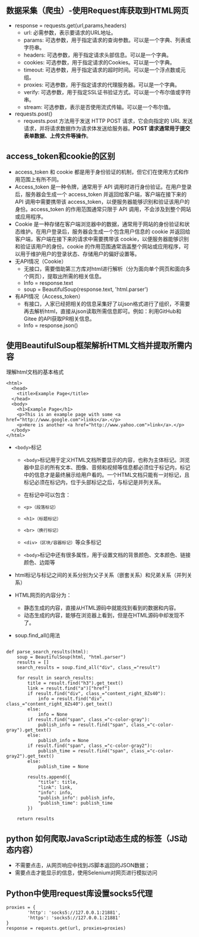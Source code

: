 ## 数据采集（爬虫）-使用Request库获取到HTML网页
- response = requests.get(url,params,headers)
	- url: 必需参数，表示要请求的URL地址。
	- params: 可选参数，用于指定请求的查询参数。可以是一个字典、列表或字符串。
	- headers: 可选参数，用于指定请求头部信息。可以是一个字典。
	- cookies: 可选参数，用于指定请求的Cookies。可以是一个字典。
	- timeout: 可选参数，用于指定请求的超时时间。可以是一个浮点数或元组。
	- proxies: 可选参数，用于指定请求的代理服务器。可以是一个字典。
	- verify: 可选参数，用于指定SSL证书验证方式。可以是一个布尔值或字符串。
	- stream: 可选参数，表示是否使用流式传输。可以是一个布尔值。
- requests.post()
	- requests.post 方法用于发送 HTTP POST 请求，它会向指定的 URL 发送请求，并将请求数据作为请求体发送给服务器。**POST 请求通常用于提交表单数据、上传文件等操作**。


## access_token和cookie的区别
- access_token 和 cookie 都是用于身份验证的机制，但它们在使用方式和作用范围上有所不同。
- Access_token 是一种令牌，通常用于 API 调用时进行身份验证。在用户登录后，服务器会生成一个 access_token 并返回给客户端，客户端在接下来的 API 调用中需要携带该 access_token，以便服务器能够识别和验证该用户的身份。access_token 的作用范围通常只限于 API 调用，不会涉及到整个网站或应用程序。
- Cookie 是一种存储在客户端浏览器中的数据，通常用于网站的身份验证和状态维护。在用户登录后，服务器会生成一个包含用户信息的 cookie 并返回给客户端，客户端在接下来的请求中需要携带该 cookie，以便服务器能够识别和验证该用户的身份。cookie 的作用范围通常涵盖整个网站或应用程序，可以用于维护用户的登录状态、存储用户的偏好设置等。
- 无API情况（Cookie）
	- 无接口，需要借助第三方库对html进行解析（分为面向单个网页和面向多个网页），提取出所需的相关信息。
	- Info = response.text
	- soup = BeautifulSoup(response.text, 'html.parser')
- 有API情况（Access_token）
	- 有接口，人家已经把相关的信息采集好了以json格式进行了组织，不需要再去解析html，直接从json读取所需信息即可。例如：利用GitHub和Gitee 的API获取PR相关信息。
	- Info = response.json()


## 使用BeautifulSoup框架解析HTML文档并提取所需内容
理解html文档的基本格式

```
<html>
  <head>
    <title>Example Page</title>
  </head>
  <body>
    <h1>Example Page</h1>
    <p>This is an example page with some <a href="http://www.google.com">links</a>.</p>
    <p>Here is another <a href="http://www.yahoo.com">link</a>.</p>
  </body>
</html>
```

- `<body>`标记
	- `<body>`标记用于定义HTML文档所要显示的内容，也称为主体标记。浏览器中显示的所有文本、图像、音频和视频等信息都必须位于<body>标记内，<body>标记中的信息才是最终展示给用户看的。一个HTML文档只能有一对<body>标记，且<body>标记必须在<html>标记内，位于<head>头部标记之后，与<head>标记是并列关系。
	
	- 在<body>标记中可以包含：
	- `<p>（段落标记）`
	- `<h1>（标题标记）`
	- `<br>（换行标记）`
	- `<div>（区块/容器标记）`等众多标记
	- `<body>`标记中还有很多属性，用于设置文档的背景颜色、文本颜色、链接颜色、边距等
- html标记与标记之间的关系分别为父子关系（嵌套关系）和兄弟关系（并列关系）
- HTML网页的内容分为：
	- 静态生成的内容，直接从HTML源码中就能找到看到的数据和内容。
	- 动态生成的内容，能够在浏览器上看到，但是在HTML源码中却发现不了。



- soup.find_all()用法

```

def parse_search_results(html):
    soup = BeautifulSoup(html, "html.parser")
    results = []
    search_results = soup.find_all("div", class_="result")

    for result in search_results:
        title = result.find("h3").get_text()
        link = result.find("a")["href"]
        if result.find("div", class_="content_right_8Zs40"):
            info = result.find("div", class_="content_right_8Zs40").get_text()
        else:
            info = None
        if result.find("span", class_="c-color-gray"):
            publish_info = result.find("span", class_="c-color-gray").get_text()
        else:
            publish_info = None
        if result.find("span", class_="c-color-gray2"):
            publish_time = result.find("span", class_="c-color-gray2").get_text()
        else:
            publish_time = None

        results.append({
            "title": title,
            "link": link,
            "info": info,
            "publish_info": publish_info,
            "publish_time": publish_time
        })

    return results

```

## python 如何爬取JavaScript动态生成的标签（JS动态内容）
- 不需要点击，从网页响应中找到JS脚本返回的JSON数据；
- 需要点击才能显示的信息，使用Selenium对网页进行模拟访问 

## Python中使用request库设置socks5代理
```
proxies = {
        'http': 'socks5://127.0.0.1:21881',
        'https': 'socks5://127.0.0.1:21881'
}
response = requests.get(url, proxies=proxies)
```